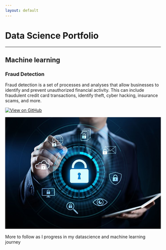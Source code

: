 ```yaml
---
layout: default
---
```

# Data Science Portfolio
---
## Machine learning

### Fraud Detection

Fraud detection is a set of processes and analyses that allow businesses to identify and prevent unauthorized financial activity. This can include fraudulent credit card transactions, identify theft, cyber hacking, insurance scams, and more.

[![View on GitHub](https://img.shields.io/badge/GitHub-View_on_GitHub-blue?logo=GitHub)](https://github.com/chandamouli/fraud_detection)

<center><img src="assets/img/fraud_detection.jpg"/></center>

More to follow as I progress in my datascience and machine learning journey
```
